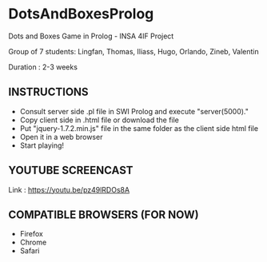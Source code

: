 # DotsAndBoxesProlog
Dots and Boxes Game in Prolog - INSA 4IF Project

Group of 7 students: Lingfan, Thomas, Iliass, Hugo, Orlando, Zineb, Valentin

Duration : 2-3 weeks

INSTRUCTIONS
-------------
+ Consult server side .pl file in SWI Prolog and execute "server(5000)."
+ Copy client side in .html file or download the file
+ Put "jquery-1.7.2.min.js" file in the same folder as the client side html file
+ Open it in a web browser
+ Start playing!

YOUTUBE SCREENCAST
-------------
Link : https://youtu.be/pz49lRDOs8A

COMPATIBLE BROWSERS (FOR NOW)
------------------
+ Firefox
+ Chrome
+ Safari
